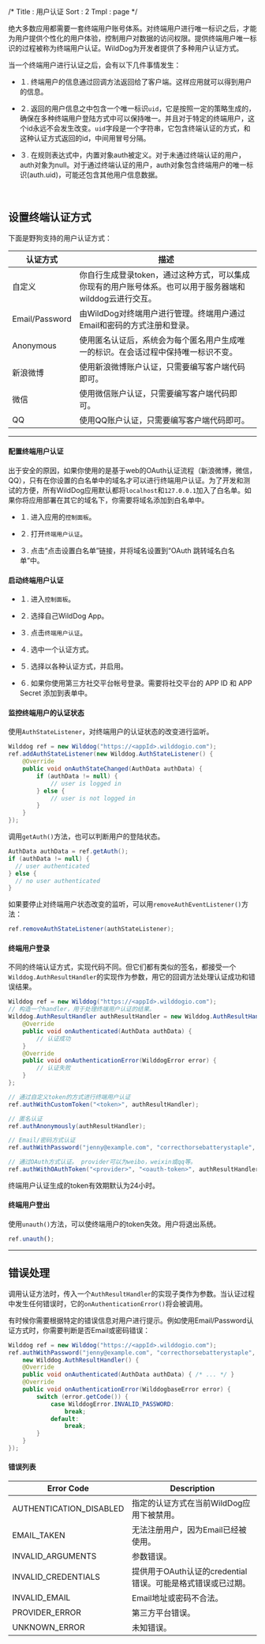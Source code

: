 /*
Title : 用户认证
Sort : 2
Tmpl : page
*/

绝大多数应用都需要一套终端用户账号体系。对终端用户进行唯一标识之后，才能为用户提供个性化的用户体验，控制用户对数据的访问权限。提供终端用户唯一标识的过程被称为终端用户认证。WildDog为开发者提供了多种用户认证方式。

当一个终端用户进行认证之后，会有以下几件事情发生：

- １. 终端用户的信息通过回调方法返回给了客户端。这样应用就可以得到用户的信息。

- ２. 返回的用户信息之中包含一个唯一标识`uid`，它是按照一定的策略生成的，确保在多种终端用户登陆方式中可以保持唯一。并且对于特定的终端用户，这个id永远不会发生改变。`uid`字段是一个字符串，它包含终端认证的方式，和这种认证方式返回的id，中间用冒号分隔。

- ３. 在规则表达式中，内置对象auth被定义。对于未通过终端认证的用户，auth对象为null。对于通过终端认证的用户，auth对象包含终端用户的唯一标识(auth.uid)，可能还包含其他用户信息数据。

<br>

## 设置终端认证方式

下面是野狗支持的用户认证方式：

认证方式	| 描述
-------- | ---
自定义	| 你自行生成登录token，通过这种方式，可以集成你现有的用户账号体系。也可以用于服务器端和wilddog云进行交互。
Email/Password| 由WildDog对终端用户进行管理。终端用户通过Email和密码的方式注册和登录。
Anonymous	| 使用匿名认证后，系统会为每个匿名用户生成唯一的标识。在会话过程中保持唯一标识不变。
新浪微博	    | 使用新浪微博账户认证，只需要编写客户端代码即可。
微信        | 使用微信账户认证，只需要编写客户端代码即可。
QQ         | 使用QQ账户认证，只需要编写客户端代码即可。

----

#### 配置终端用户认证
出于安全的原因，如果你使用的是基于web的OAuth认证流程（新浪微博，微信，QQ），只有在你设置的白名单中的域名才可以进行终端用户认证。为了开发和测试的方便，所有WildDog应用默认都将`localhost`和`127.0.0.1`加入了白名单。如果你将应用部署在其它的域名下，你需要将域名添加到白名单中。

- １. 进入应用的`控制面板`。

- ２. 打开`终端用户认证`。

- ３. 点击“点击设置白名单”链接，并将域名设置到“OAuth 跳转域名白名单”中。


#### 启动终端用户认证


- １. 进入`控制面板`。

- ２. 选择自己WildDog App。

- ３. 点击`终端用户认证`。

- ４. 选中一个认证方式。

- ５. 选择以各种认证方式，并启用。

- ６. 如果你使用第三方社交平台帐号登录。需要将社交平台的 APP ID 和 APP Secret 添加到表单中。

#### 监控终端用户的认证状态
使用`AuthStateListener`，对终端用户的认证状态的改变进行监听。

``` java
Wilddog ref = new Wilddog("https://<appId>.wilddogio.com");
ref.addAuthStateListener(new Wilddog.AuthStateListener() {
    @Override
    public void onAuthStateChanged(AuthData authData) {
        if (authData != null) {
            // user is logged in
        } else {
            // user is not logged in
        }
    }
});
```

调用`getAuth()`方法，也可以判断用户的登陆状态。

```java
AuthData authData = ref.getAuth();
if (authData != null) {
  // user authenticated
} else {
  // no user authenticated
}
```

如果要停止对终端用户状态改变的监听，可以用`removeAuthEventListener()`方法：

```java
ref.removeAuthStateListener(authStateListener);
```


#### 终端用户登录

不同的终端认证方式，实现代码不同。但它们都有类似的签名，都接受一个`Wilddog.AuthResultHandler`的实现作为参数，用它的回调方法处理认证成功和错误结果。

``` java
Wilddog ref = new Wilddog("https://<appId>.wilddogio.com");
// 构造一个handler，用于处理终端用户认证的结果。
Wilddog.AuthResultHandler authResultHandler = new Wilddog.AuthResultHandler() {
    @Override
    public void onAuthenticated(AuthData authData) {
        // 认证成功
    }
    @Override
    public void onAuthenticationError(WilddogError error) {
        // 认证失败
    }
};

// 通过自定义token的方式进行终端用户认证
ref.authWithCustomToken("<token>", authResultHandler);

// 匿名认证
ref.authAnonymously(authResultHandler);

// Email/密码方式认证
ref.authWithPassword("jenny@example.com", "correcthorsebatterystaple", authResultHandler);

// 通过OAuth方式认证。 provider可以为weibo，weixin或qq等。
ref.authWithOAuthToken("<provider>", "<oauth-token>", authResultHandler);
```

终端用户认证生成的token有效期默认为24小时。


#### 终端用户登出

使用`unauth()`方法，可以使终端用户的token失效。用户将退出系统。

```js
ref.unauth();

```
<hr>

## 错误处理

调用认证方法时，传入一个`AuthResultHandler`的实现子类作为参数。当认证过程中发生任何错误时，它的`onAuthenticationError()`将会被调用。

有时候你需要根据特定的错误信息对用户进行提示。例如使用Email/Password认证方式时，你需要判断是否Email或密码错误：


``` java
Wilddog ref = new Wilddog("https://<appId>.wilddogio.com");
ref.authWithPassword("jenny@example.com", "correcthorsebatterystaple",
    new Wilddog.AuthResultHandler() {
    @Override
    public void onAuthenticated(AuthData authData) { /* ... */ }
    @Override
    public void onAuthenticationError(WilddogbaseError error) {
        switch (error.getCode()) {
            case WilddogError.INVALID_PASSWORD:
                break;
            default:
                break;
        }
    }
});

```


#### 错误列表


Error Code| Description
-------- | ---
AUTHENTICATION_DISABLED| 指定的认证方式在当前WildDog应用下被禁用。
EMAIL_TAKEN | 无法注册用户，因为Email已经被使用。
INVALID_ARGUMENTS | 参数错误。
INVALID_CREDENTIALS | 提供用于OAuth认证的credential错误。可能是格式错误或已过期。
INVALID_EMAIL | Email地址或密码不合法。
PROVIDER_ERROR | 第三方平台错误。
UNKNOWN_ERROR | 未知错误。